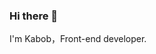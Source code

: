 ### Hi there 👋

I'm Kabob，Front-end developer.


<!--
**Kabobi/Kabobi** is a ✨ _special_ ✨ repository because its `README.md` (this file) appears on your GitHub profile.

Here are some ideas to get you started:

- 🔭 I’m currently working on ...
- 🌱 I’m currently learning ...
- 👯 I’m looking to collaborate on ...
- 🤔 I’m looking for help with ...
- 💬 Ask me about ...
- 📫 How to reach me: ...
- 😄 Pronouns: ...
- ⚡ Fun fact: ...
-->

<!--SNAKE-->
<!--
![snake](https://github.com/Kabobi/Kabobi/blob/output/github-contribution-grid-snake.svg)

-->
